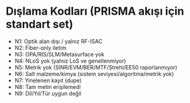 # Dışlama Kodları (PRISMA akışı için standart set)

- N1: Optik alan dışı / yalnız RF-ISAC
- N2: Fiber-only iletim
- N3: OPA/RIS/SLM/Metasurface yok
- N4: NLoS yok (yalnız LoS ve genellenmiyor)
- N5: Metrik yok (SINR/EVM/BER/MTF/Strehl/EE50 raporlanmıyor)
- N6: Salt malzeme/kimya (sistem seviyesi/algoritma/metrik yok)
- N7: Yinelenen kayıt (dupe)
- N8: Tam metin erişilemedi
- N9: Dil/Yıl/Tür uygun değil
